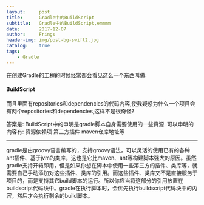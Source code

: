 ```yaml
---
layout:		post
title: 		Gradle中的BuildScript
subtitle:	Gradle中的BuildScript,emmmm
date:		2017-12-07
author:		Frings
header-img:	img/post-bg-swift2.jpg
catalog: 	true
tags:
	- Gradle
---
```


在创建Gradle的工程的时候经常都会看见这么一个东西叫做:
#### BuildScript
而且里面有repositories和dependencies的代码内容,使我疑惑为什么一个项目会有两个repositories和dependencies,这样不是很奇怪?

答案是:
BuildScript中的申明是gradle脚本自身需要使用的一些资源.
可以申明的内容有:
资源依赖项
第三方插件
maven仓库地址等

---
gradle是由groovy语言编写的，支持groovy语法，可以灵活的使用已有的各种ant插件、基于jvm的类库，这也是它比maven、ant等构建脚本强大的原因。虽然gradle支持开箱即用，但是如果你想在脚本中使用一些第三方的插件、类库等，就需要自己手动添加对这些插件、类库的引用。而这些插件、类库又不是直接服务于项目的，而是支持其它build脚本的运行。所以你应当将这部分的引用放置在buildscript代码块中。gradle在执行脚本时，会优先执行buildscript代码块中的内容，然后才会执行剩余的build脚本。




